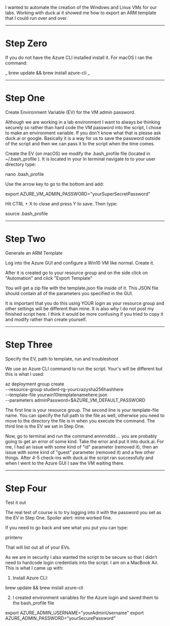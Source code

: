 I wanted to automate the creation of the Windows and Linux VMs for our labs. Working with duck.ai it showed me how to export an ARM template that I could run over and over.

____
# Step Zero
If you do not have the Azure CLI installed install it. For macOS I ran the command:

_ brew update && brew install azure-cli _

____
# Step One
Create Environment Variable (EV) for the VM admin password.

Although we are working in a lab environment I want to always be thinking securely so rather than hard code the VM password into the script, I chose to make an environment variable. If you don't know what that is please ask duck.ai or google. Basically it is a way for us to save the password outside of the script and then we can pass it to the script when the time comes.

Create the EV (on macOS) we modify the .bash_profile file (located in ~/.bash_profile
). It is located in your In terminal navigate to to your user directory type:

nano .bash_profile

Use the arrow key to go to the bottom and add:

export AZURE_VM_ADMIN_PASSWORD="yourSuperSecretPassword"

Hit CTRL + X to close and press Y to save. Then type:

source .bash_profile

____
# Step Two
Generate an ARM Template

Log into the Azure GUI and configure a Win10 VM like normal. Create it.

After it is created go to your resource group and on the side click on "Automation" and click "Export Template"

You will get a zip file with the template.json file inside of it. This JSON file should contain all of the parameters you specified in the GUI.

It is important that you do this using YOUR login as your resource group and other settings will be different than mine. It is also why I do not post my finished script here. I think it would be more confusing if you tried to copy it and modify rather than create yourself.

____
# Step Three
Specify the EV, path to template, run and troubleshoot

We use an Azure CLI command to run the script. Your's will be different but this is what I used:

az deployment group create \
  --resource-group student-rg-yourcrazysha256hashhere \
  --template-file yourwin10templatenamehere.json \
  --parameters adminPassword=$AZURE_VM_DEFAULT_PASSWORD

The first line is your resource group.
The second line is your template-file name. You can specify the full path to the file as well, otherwise you need to move to the directory the file is in when you execute the command.
The third line is the EV we set in Step One.

Now, go to terminal and run the command annnnddd.... you are probably going to get an error of some kind. Take the error and put it into duck.ai. For me, I had an issue with some kind of "id" parameter (removed it), then an issue with some kind of "guest" parameter (removed it) and a few other things. After 4-5 check-ins with duck.ai the script ran successfully and when I went to the Azure GUI I saw the VM waiting there.

____
# Step Four
Test it out

The real test of course is to try logging into it with the password you set as the EV in Step One. Spoiler alert: mine worked fine.

If you need to go back and see what you put you can type:

printenv

That will list out all of your EVs.











 As we are in security I also wanted the script to be secure so that I didn’t need to hardcode login credentials into the script. I am on a MacBook Air. This is what I came up with:

1. Install Azure CLI:

brew update && brew install azure-cli

2. I created environment variables for the Azure login and saved them to the bash_profile file

export AZURE_ADMIN_USERNAME="yourAdminUsername"
export AZURE_ADMIN_PASSWORD="yourSecurePassword"


